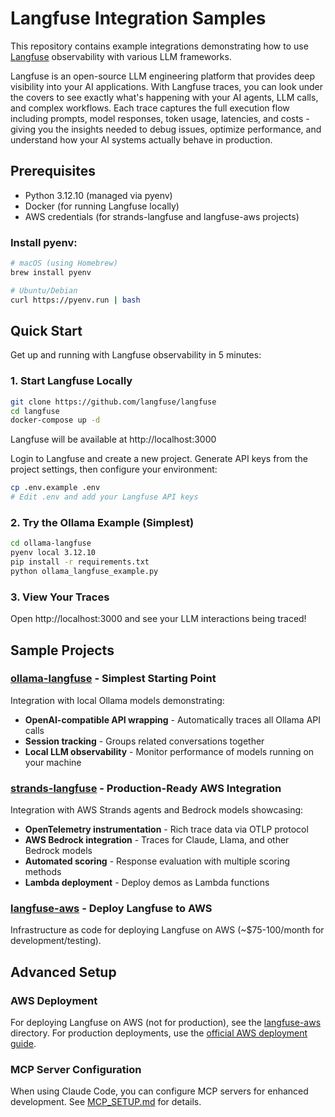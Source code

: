 # Langfuse Integration Samples

This repository contains example integrations demonstrating how to use [Langfuse](https://langfuse.com/) observability with various LLM frameworks.

Langfuse is an open-source LLM engineering platform that provides deep visibility into your AI applications. With Langfuse traces, you can look under the covers to see exactly what's happening with your AI agents, LLM calls, and complex workflows. Each trace captures the full execution flow including prompts, model responses, token usage, latencies, and costs - giving you the insights needed to debug issues, optimize performance, and understand how your AI systems actually behave in production.

## Prerequisites

- Python 3.12.10 (managed via pyenv)
- Docker (for running Langfuse locally)
- AWS credentials (for strands-langfuse and langfuse-aws projects)

### Install pyenv:
```bash
# macOS (using Homebrew)
brew install pyenv

# Ubuntu/Debian
curl https://pyenv.run | bash
```

## Quick Start

Get up and running with Langfuse observability in 5 minutes:

### 1. Start Langfuse Locally
```bash
git clone https://github.com/langfuse/langfuse
cd langfuse
docker-compose up -d
```
Langfuse will be available at http://localhost:3000

Login to Langfuse and create a new project. Generate API keys from the project settings, then configure your environment:

```bash
cp .env.example .env
# Edit .env and add your Langfuse API keys
```

### 2. Try the Ollama Example (Simplest)
```bash
cd ollama-langfuse
pyenv local 3.12.10
pip install -r requirements.txt
python ollama_langfuse_example.py
```

### 3. View Your Traces
Open http://localhost:3000 and see your LLM interactions being traced!


## Sample Projects

### [ollama-langfuse](ollama-langfuse/) - Simplest Starting Point
Integration with local Ollama models demonstrating:
- **OpenAI-compatible API wrapping** - Automatically traces all Ollama API calls
- **Session tracking** - Groups related conversations together
- **Local LLM observability** - Monitor performance of models running on your machine

### [strands-langfuse](strands-langfuse/) - Production-Ready AWS Integration
Integration with AWS Strands agents and Bedrock models showcasing:
- **OpenTelemetry instrumentation** - Rich trace data via OTLP protocol
- **AWS Bedrock integration** - Traces for Claude, Llama, and other Bedrock models
- **Automated scoring** - Response evaluation with multiple scoring methods
- **Lambda deployment** - Deploy demos as Lambda functions

### [langfuse-aws](langfuse-aws/) - Deploy Langfuse to AWS
Infrastructure as code for deploying Langfuse on AWS (~$75-100/month for development/testing).

## Advanced Setup

### AWS Deployment
For deploying Langfuse on AWS (not for production), see the [langfuse-aws](langfuse-aws/) directory. For production deployments, use the [official AWS deployment guide](https://github.com/aws-samples/deploy-langfuse-on-ecs-with-fargate/).

### MCP Server Configuration
When using Claude Code, you can configure MCP servers for enhanced development. See [MCP_SETUP.md](MCP_SETUP.md) for details.